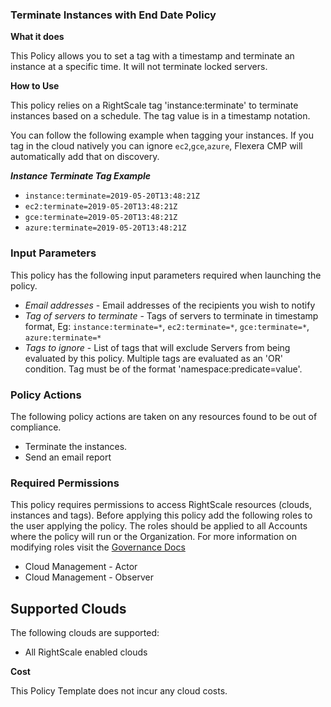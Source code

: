 ### Terminate Instances with End Date Policy

**What it does**

This Policy allows you to set a tag with a timestamp and terminate an instance at a specific time. It will not terminate locked servers. 

**How to Use**

This policy relies on a RightScale tag 'instance:terminate' to terminate instances based on a schedule.  The tag value is in a timestamp notation.

You can follow the following example when tagging your instances. If you tag in the cloud natively you can ignore `ec2`,`gce`,`azure`, Flexera CMP will automatically add that on discovery.

***Instance Terminate Tag Example***
* `instance:terminate=2019-05-20T13:48:21Z`
* `ec2:terminate=2019-05-20T13:48:21Z`
* `gce:terminate=2019-05-20T13:48:21Z`
* `azure:terminate=2019-05-20T13:48:21Z`

### Input Parameters

This policy has the following input parameters required when launching the policy.

- *Email addresses* - Email addresses of the recipients you wish to notify
- *Tag of servers to terminate* - Tags of servers to terminate in timestamp format, Eg: `instance:terminate=*`, `ec2:terminate=*`, `gce:terminate=*`, `azure:terminate=*`
- *Tags to ignore* - List of tags that will exclude Servers from being evaluated by this policy. Multiple tags are evaluated as an 'OR' condition. Tag must be of the format 'namespace:predicate=value'.

### Policy Actions

The following policy actions are taken on any resources found to be out of compliance.

- Terminate the instances. 
- Send an email report

### Required Permissions

This policy requires permissions to access RightScale resources (clouds, instances and tags).  Before applying this policy add the following roles to the user applying the policy.  The roles should be applied to all Accounts where the policy will run or the Organization. For more information on modifying roles visit the [Governance Docs](https://docs.rightscale.com/cm/ref/user_roles.html)

- Cloud Management - Actor
- Cloud Management - Observer

## Supported Clouds

The following clouds are supported:
- All RightScale enabled clouds

**Cost**

This Policy Template does not incur any cloud costs.
